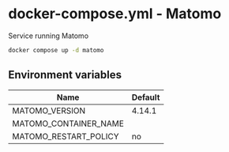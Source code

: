 # docker-compose.yml - Matomo

Service running Matomo

```bash
docker compose up -d matomo
```

## Environment variables

| **Name**                 | **Default** |
| ------------------------ | ----------- |
| MATOMO_VERSION           | 4.14.1      |
| MATOMO_CONTAINER_NAME    |             |
| MATOMO_RESTART_POLICY    | no          |
